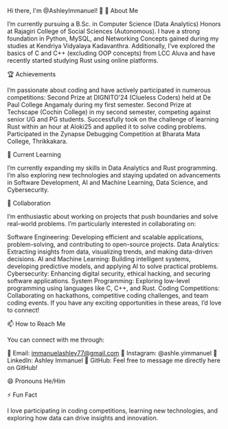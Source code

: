 Hi there, I'm @AshleyImmanuel! 👋
👀 About Me

I’m currently pursuing a B.Sc. in Computer Science (Data Analytics) Honors at Rajagiri College of Social Sciences (Autonomous). I have a strong foundation in Python, MySQL, and Networking Concepts gained during my studies at Kendriya Vidyalaya Kadavanthra. Additionally, I’ve explored the basics of C and C++ (excluding OOP concepts) from LCC Aluva and have recently started studying Rust using online platforms.

🏆 Achievements

I’m passionate about coding and have actively participated in numerous competitions:
Second Prize at DIGNITO'24 (Clueless Coders) held at De Paul College Angamaly during my first semester.
Second Prize at Techscape (Cochin College) in my second semester, competing against senior UG and PG students.
Successfully took on the challenge of learning Rust within an hour at Aloki25 and applied it to solve coding problems.
Participated in the Zynapse Debugging Competition at Bharata Mata College, Thrikkakara.


🌱 Current Learning


I’m currently expanding my skills in Data Analytics and Rust programming. I’m also exploring new technologies and staying updated on advancements in Software Development, AI and Machine Learning, Data Science, and Cybersecurity.

💞️ Collaboration


I’m enthusiastic about working on projects that push boundaries and solve real-world problems. I’m particularly interested in collaborating on:

Software Engineering: Developing efficient and scalable applications, problem-solving, and contributing to open-source projects.
Data Analytics: Extracting insights from data, visualizing trends, and making data-driven decisions.
AI and Machine Learning: Building intelligent systems, developing predictive models, and applying AI to solve practical problems.
Cybersecurity: Enhancing digital security, ethical hacking, and securing software applications.
System Programming: Exploring low-level programming using languages like C, C++, and Rust.
Coding Competitions: Collaborating on hackathons, competitive coding challenges, and team coding events.
If you have any exciting opportunities in these areas, I’d love to connect!

📫 How to Reach Me


You can connect with me through:

📧 Email: immanuelashley77@gmail.com
📸 Instagram: @ashle.yimmanuel
💼 LinkedIn: Ashley Immanuel
💬 GitHub: Feel free to message me directly here on GitHub!


😄 Pronouns
He/Him

⚡ Fun Fact


I love participating in coding competitions, learning new technologies, and exploring how data can drive insights and innovation.
